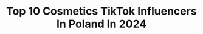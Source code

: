 ---
title: Top 10 Cosmetics TikTok Influencers In Poland In 2024
description: >-
  Find top cosmetics TikTok influencers in Poland in 2024. Most popular hashtags: #dlaciebie #foryou #cosmetics #makeup.
platform: TikTok
hits: 14
text_top: Discover the top-rated TikTok influencers on inBeat.
text_bottom: Our search engine has 14 TikTok influencers like this in Poland for you to collaborate.
profiles:
  - username: "wicia04072000"
    fullname: >-
      🦄 wicia04072000🦄
    bio: >-
      ❤ Chcecie mnie zobaczyć i nadal oglądać? Zapraszam na Live na BigoLive
    location: "Poland"
    followers: 135600
    engagement: 976
    commentsToLikes: 0.074990
    id: ckbq7yf63uag90j23co0fcb48
    verified: false
    hashtags: "#tiktok, #challange, #viral, #duet"
  - username: "justnataliaa_"
    fullname: >-
      justnataliaa
    bio: >-
      🌸 IG: justnataliaa
    location: "Poland"
    followers: 2160
    engagement: 1091
    commentsToLikes: 0.016259
    id: ck8z1iesl1peu0j78ctnl4coi
    verified: false
    hashtags: "#polska, #dlaciebie, #dc, #cosmetics"
  - username: "davvmon_"
    fullname: >-
      davvmon
    bio: >-
      Kocham makijaż💘 Instagram- davvmon 📍Gdańsk 📩 davvmon@gmail.com
    location: "Poland"
    followers: 49100
    engagement: 1320
    commentsToLikes: 0.019757
    id: ck9626k2tpfkx0j78gcvznze6
    verified: false
    hashtags: "#kosmetyki, #makijaz, #makija, #makeuptutorials"
  - username: "truebeautydream"
    fullname: >-
      truebeautydream
    bio: >-
      👸💅🏼💄 🌍 Poland 🎂 21 👩‍❤️‍💋‍👨💍
    location: "Poland"
    followers: 12000
    engagement: 1068
    commentsToLikes: 0.016646
    id: ck97wpcuus43v0j787w2gs5gb
    verified: false
    hashtags: "#popular, #satysfying, #nailart, #makeup"
  - username: "dowborybehappy"
    fullname: >-
      DowboryBeHappy
    bio: >-
      Jesteśmy DOWBORY🤪🔥
    location: "Poland"
    followers: 79600
    engagement: 365
    commentsToLikes: 0.007486
    id: ckc360utav2f30j23zfa0y5ru
    verified: true
    hashtags: "#reakcja, #haha, #quarantine, #cleaningtime"
  - username: "idacupas"
    fullname: >-
      idacupas
    bio: >-
      IG: @idacupas ❤️ Vinted: idacupas 👗 YouTube: Ida Cupas 🎥
    location: "Poland"
    followers: 79500
    engagement: 909
    commentsToLikes: 0.012952
    id: ck9e38mibichm0j783urofgv5
    verified: false
    hashtags: "#fashionhackswithme, #fashionhack, #haultiktok, #fy"
  - username: "zdrowasmario"
    fullname: >-
      zdrowasmario
    bio: >-
      Ig:zdrowasmario
    location: "Poland"
    followers: 48400
    engagement: 623
    commentsToLikes: 0.013592
    id: ckd0hvds4eogm0j23z1ojqv7h
    verified: false
    hashtags: "#trend, #yourpage, #new, #valentine"
  - username: "panikatarzyna__"
    fullname: >-
      PaniKatarzyna
    bio: >-
      Mommy & MakeUp Artist IG: kasiakrolikowska__
    location: "Poland"
    followers: 6002
    engagement: 397
    commentsToLikes: 0.015380
    id: cka6867cinkki0i782xm5z6s3
    verified: false
    hashtags: "#xyzbca, #fyp, #tiktokpoland, #viral"
  - username: "vakarchuk_brow"
    fullname: >-
      vakarchuk_brow
    bio: >-
      Brwi - moją pasja 🔥
    location: "Poland"
    followers: 6481
    engagement: 547
    commentsToLikes: 0.008191
    id: cka0zb5znequ10i78hxgykk9a
    verified: false
    hashtags: "#brows, #kosmetyki, #girl, #polish"
  - username: "victoriaoutfits"
    fullname: >-
      ✨
    bio: >-
      
    location: "Poland"
    followers: 7383
    engagement: 1527
    commentsToLikes: 0.007152
    id: ckaidb76dnu8q0i78q06tv42a
    verified: false
    hashtags: "#tiktokviral, #aesthetic, #foryou, #satysfing"
---